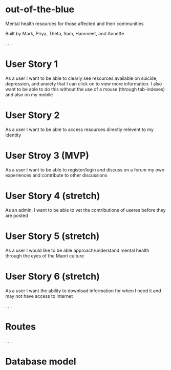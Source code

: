 # out-of-the-blue
Mental health resources for those affected and their communities

Built by Mark, Priya, Theta, Sam, Hammeet, and Annette

.
.
.

# User Story 1
As a user I want to be able to clearly see resources available on suicide, depression, and anxiety that I can click on to view more information. I also want to be able to do this without the use of a mouse (through tab-indexes) and also on my mobile

# User Story 2
As a user I want to be able to access resources directly relevent to my identity


# User Stroy 3 (MVP)
As a user I want to be able to register/login and discuss on a forum my own experiences and contribute to other discussions


# User Story 4 (stretch)
As an admin, I want to be able to vet the contributions of useres before they are posted


# User Story 5 (stretch)
As a user I would like to be able approach/understand mental health through the eyes of the Maori culture


# User Story 6 (stretch)
As a user I want the ability to download information for when I need it and may not have access to internet

.
.
.

# Routes

.
.
.

# Database model

